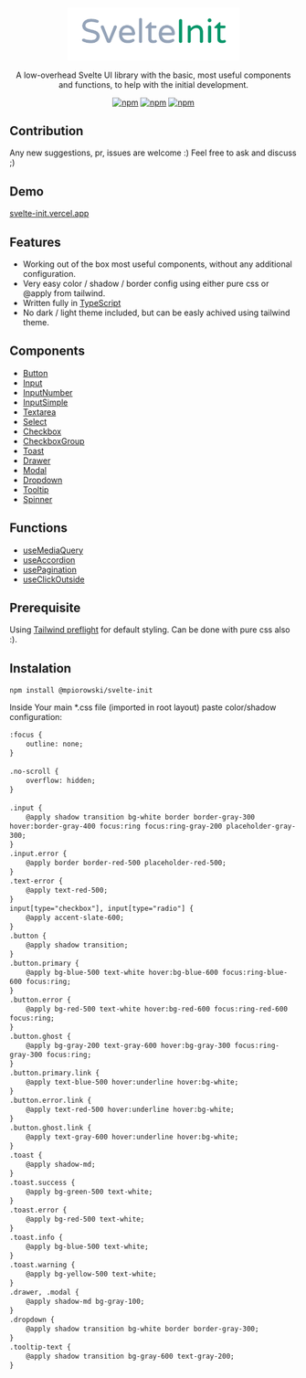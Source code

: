 <p align="center">
  <a href="https://github.com/mpiorowski/svelte-init/#readme" target="_blank">
    <img width="300" src="./static/logo.png" alt="SvelteInit">
  </a>
</p>

<p align="center">
  A low-overhead Svelte UI library with the basic, most useful components and functions, to help with the initial development.
</p>

<div align="center">

[![npm](https://img.shields.io/github/license/mpiorowski/svelte-init)](https://github.com/mpiorowski/svelte-init/blob/main/LICENSE)
[![npm](https://img.shields.io/npm/v/@mpiorowski/svelte-init)](https://www.npmjs.com/package/@mpiorowski/svelte-init)
[![npm](https://img.shields.io/bundlephobia/min/@mpiorowski/svelte-init)](https://www.npmjs.com/package/@mpiorowski/svelte-init)

</div>

## Contribution
Any new suggestions, pr, issues are welcome :) Feel free to ask and discuss ;)

## Demo

[svelte-init.vercel.app](https://svelte-init.vercel.app)

## Features

-   Working out of the box most useful components, without any additional configuration.
-   Very easy color / shadow / border config using either pure css or @apply from tailwind.
-   Written fully in [TypeScript](https://typescriptlang.org/)
-   No dark / light theme included, but can be easly achived using tailwind theme.

## Components

-   [Button](https://github.com/mpiorowski/svelte-init/blob/main/docs/BUTTOM.md)
-   [Input](https://github.com/mpiorowski/svelte-init/blob/main/docs/INPUT.md)
-   [InputNumber](https://github.com/mpiorowski/svelte-init/blob/main/docs/INPUT-NUMBER.md)
-   [InputSimple](https://github.com/mpiorowski/svelte-init/blob/main/docs/INPUT-SIMPLE.md)
-   [Textarea](https://github.com/mpiorowski/svelte-init/blob/main/docs/TEXTAREA.md)
-   [Select](https://github.com/mpiorowski/svelte-init/blob/main/docs/SELECT.md)
-   [Checkbox](https://github.com/mpiorowski/svelte-init/blob/main/docs/CHECKBOX.md)
-   [CheckboxGroup](https://github.com/mpiorowski/svelte-init/blob/main/docs/CHECKBOX-GROUP.md)
-   [Toast](https://github.com/mpiorowski/svelte-init/blob/main/docs/TOAST.md)
-   [Drawer](https://github.com/mpiorowski/svelte-init/blob/main/docs/DRAWER.md)
-   [Modal](https://github.com/mpiorowski/svelte-init/blob/main/docs/MODAL.md)
-   [Dropdown](https://github.com/mpiorowski/svelte-init/blob/main/docs/DROPDOWN.md)
-   [Tooltip](https://github.com/mpiorowski/svelte-init/blob/main/docs/TOOLTIP.md)
-   [Spinner](https://github.com/mpiorowski/svelte-init/blob/main/docs/SPINNER.md)

## Functions

-   [useMediaQuery](https://github.com/mpiorowski/svelte-init/blob/main/docs/FUNCTIONS.md#useMediaQuery)
-   [useAccordion](https://github.com/mpiorowski/svelte-init/blob/main/docs/FUNCTIONS.md#useAccordion)
-   [usePagination](https://github.com/mpiorowski/svelte-init/blob/main/docs/FUNCTIONS.md#usePagination)
-   [useClickOutside](https://github.com/mpiorowski/svelte-init/blob/main/docs/FUNCTIONS.md#useClickOutside)

## Prerequisite
  Using [Tailwind preflight](https://tailwindcss.com/docs/preflight) for default styling. Can be done with pure css also :).

## Instalation

```
npm install @mpiorowski/svelte-init
```
Inside Your main *.css file (imported in root layout) paste color/shadow configuration:
```
:focus {
    outline: none;
}

.no-scroll {
    overflow: hidden;
}

.input {
    @apply shadow transition bg-white border border-gray-300 hover:border-gray-400 focus:ring focus:ring-gray-200 placeholder-gray-300;
}
.input.error {
    @apply border border-red-500 placeholder-red-500;
}
.text-error {
    @apply text-red-500;
}
input[type="checkbox"], input[type="radio"] {
    @apply accent-slate-600;
}
.button {
    @apply shadow transition;
}
.button.primary {
    @apply bg-blue-500 text-white hover:bg-blue-600 focus:ring-blue-600 focus:ring;
}
.button.error {
    @apply bg-red-500 text-white hover:bg-red-600 focus:ring-red-600 focus:ring;
}
.button.ghost {
    @apply bg-gray-200 text-gray-600 hover:bg-gray-300 focus:ring-gray-300 focus:ring;
}
.button.primary.link {
    @apply text-blue-500 hover:underline hover:bg-white;
}
.button.error.link {
    @apply text-red-500 hover:underline hover:bg-white;
}
.button.ghost.link {
    @apply text-gray-600 hover:underline hover:bg-white;
}
.toast {
    @apply shadow-md;
}
.toast.success {
    @apply bg-green-500 text-white;
}
.toast.error {
    @apply bg-red-500 text-white;
}
.toast.info {
    @apply bg-blue-500 text-white;
}
.toast.warning {
    @apply bg-yellow-500 text-white;
}
.drawer, .modal {
    @apply shadow-md bg-gray-100;
}
.dropdown {
    @apply shadow transition bg-white border border-gray-300;
}
.tooltip-text {
    @apply shadow transition bg-gray-600 text-gray-200;
}
```
